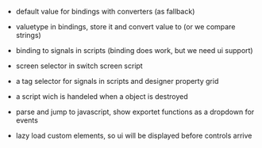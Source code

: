 - default value for bindings with converters (as fallback)
- valuetype in bindings, store it and convert value to (or we compare strings)
- binding to signals in scripts (binding does work, but we need ui support)
- screen selector in switch screen script
- a tag selector for signals in scripts and designer property grid

- a script wich is handeled when a object is destroyed
- parse and jump to javascript, show exportet functions as a dropdown for events

- lazy load custom elements, so ui will be displayed before controls arrive